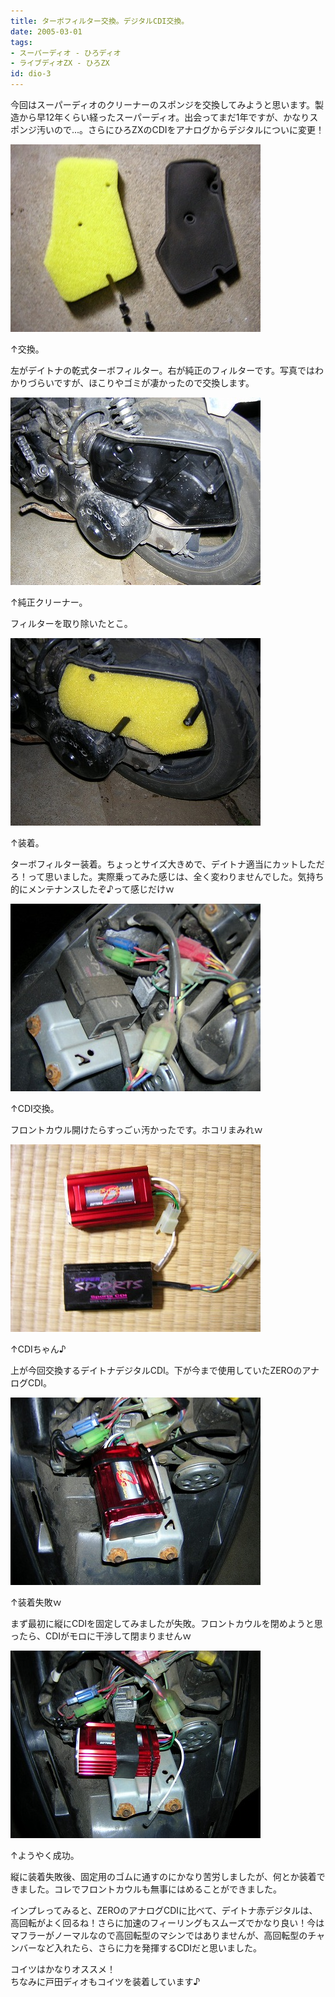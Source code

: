 ```yaml
---
title: ターボフィルター交換。デジタルCDI交換。
date: 2005-03-01
tags:
- スーパーディオ - ひろディオ
- ライブディオZX - ひろZX
id: dio-3
---
```



<p class="sentence spacing10">今回はスーパーディオのクリーナーのスポンジを交換してみようと思います。製造から早12年くらい経ったスーパーディオ。出会ってまだ1年ですが、かなりスポンジ汚いので...。さらにひろZXのCDIをアナログからデジタルについに変更！</p>
<div class="center spacing"><img src="/photo/diary/2005.03.01_zx1.jpg" alt=""></div>
<p class="sentence">↑交換。</p>
<p class="sentence spacing10">左がデイトナの乾式ターボフィルター。右が純正のフィルターです。写真ではわかりづらいですが、ほこりやゴミが凄かったので交換します。 </p>
<div class="center spacing"><img src="/photo/diary/2005.03.01_zx2.jpg" alt=""></div>
<p class="sentence">↑純正クリーナー。</p>
<p class="sentence spacing10">フィルターを取り除いたとこ。</p>
<div class="center spacing"><img src="/photo/diary/2005.03.01_zx3.jpg" alt=""></div>
<p class="sentence">↑装着。</p>
<p class="sentence spacing10">ターボフィルター装着。ちょっとサイズ大きめで、デイトナ適当にカットしただろ！って思いました。実際乗ってみた感じは、全く変わりませんでした。気持ち的にメンテナンスしたぞ♪って感じだけｗ</p>
<div class="center spacing"><img src="/photo/diary/2005.03.01_zx4.jpg" alt=""></div>
<p class="sentence">↑CDI交換。</p>
<p class="sentence spacing10">フロントカウル開けたらすっごぃ汚かったです。ホコリまみれｗ</p>
<div class="center spacing"><img src="/photo/diary/2005.03.01_zx5.jpg" alt=""></div>
<p class="sentence">↑CDIちゃん♪</p>
<p class="sentence spacing10">上が今回交換するデイトナデジタルCDI。下が今まで使用していたZEROのアナログCDI。</p>
<div class="center spacing"><img src="/photo/diary/2005.03.01_zx6.jpg" alt=""></div>
<p class="sentence">↑装着失敗ｗ</p>
<p class="sentence spacing10">まず最初に縦にCDIを固定してみましたが失敗。フロントカウルを閉めようと思ったら、CDIがモロに干渉して閉まりませんｗ</p>
<div class="center spacing"><img src="/photo/diary/2005.03.01_zx7.jpg" alt=""></div>
<p class="sentence">↑ようやく成功。</p>
<p class="sentence">縦に装着失敗後、固定用のゴムに通すのにかなり苦労しましたが、何とか装着できました。コレでフロントカウルも無事にはめることができました。</p>
<p class="sentence">インプレってみると、ZEROのアナログCDIに比べて、デイトナ赤デジタルは、高回転がよく回るね！さらに加速のフィーリングもスムーズでかなり良い！今はマフラーがノーマルなので高回転型のマシンではありませんが、高回転型のチャンバーなど入れたら、さらに力を発揮するCDIだと思いました。</p>
<p class="sentence">コイツはかなりオススメ！<br>ちなみに戸田ディオもコイツを装着しています♪ </p>
